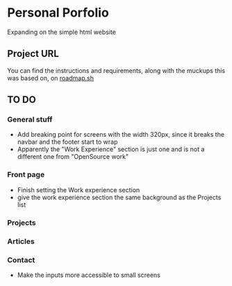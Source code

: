 # Personal Porfolio
Expanding on the simple html website

## Project URL
You can find the instructions and requirements, along with the muckups this was based on, on [roadmap.sh](https://roadmap.sh/projects/portfolio-website "Create a Personal Portfolio Website...") 

## TO DO
### General stuff
- Add breaking point for screens with the width 320px, since it breaks the navbar and the footer start to wrap
- Apparently the "Work Experience" section is just one and is not a different one from "OpenSource work"

### Front page
- Finish setting the Work experience section
- give the work experience section the same background as the Projects list

### Projects

### Articles

### Contact
- Make the inputs more accessible to small screens

